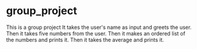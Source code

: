 # group_project
This is a group project 
It takes the user's name as input and greets the user.
Then it takes five numbers from the user. 
Then it makes an ordered list of the numbers and prints it.
Then it takes the average and prints it. 
